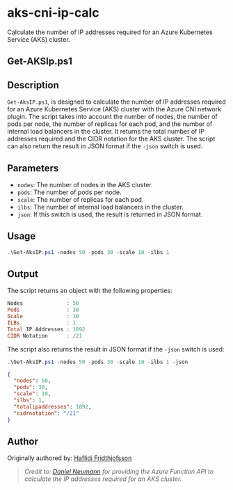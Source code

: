 # aks-cni-ip-calc
Calculate the number of IP addresses required for an Azure Kubernetes Service (AKS) cluster.

## Get-AKSIp.ps1

## Description

`Get-AksIP.ps1`, is designed to calculate the number of IP addresses required for an Azure Kubernetes Service (AKS) cluster with the Azure CNI network plugin. The script takes into account the number of nodes, the number of pods per node, the number of replicas for each pod, and the number of internal load balancers in the cluster. It returns the total number of IP addresses required and the CIDR notation for the AKS cluster. The script can also return the result in JSON format if the `-json` switch is used.

## Parameters

- `nodes`: The number of nodes in the AKS cluster.
- `pods`: The number of pods per node.
- `scale`: The number of replicas for each pod.
- `ilbs`: The number of internal load balancers in the cluster.
- `json`: If this switch is used, the result is returned in JSON format.

## Usage

```powershell
.\Get-AksIP.ps1 -nodes 50 -pods 30 -scale 10 -ilbs 1
```

## Output

The script returns an object with the following properties:

```powershell
Nodes              : 50
Pods               : 30
Scale              : 10
ILBs               : 1
Total IP Addresses : 1892
CIDR Notation      : /21
```

The script also returns the result in JSON format if the `-json` switch is used:

```powershell
.\Get-AksIP.ps1 -nodes 50 -pods 30 -scale 10 -ilbs 1 -json
```

```json
{
  "nodes": 50,
  "pods": 30,
  "scale": 10,
  "ilbs": 1,
  "totalipaddresses": 1892,
  "cidrnotation": "/21"
}
```

## Author

Originally authored by: [Haflidi Fridthjofsson](https://github.com/haflidif)

> _Credit to: [Daniel Neumann](https://github.com/neumanndaniel) for providing the Azure Function API to calculate the IP addresses required for an AKS cluster._
